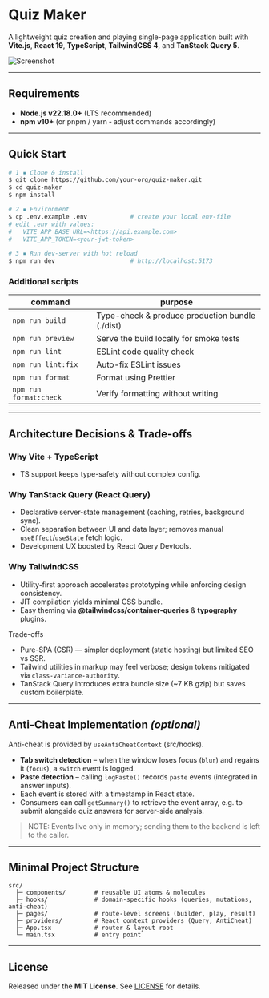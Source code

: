 # Quiz Maker

A lightweight quiz creation and playing single-page application built with **Vite.js**, **React 19**, **TypeScript**, **TailwindCSS 4**, and **TanStack Query 5**.

![Screenshot](docs/screenshot.png)

---

## Requirements

- **Node.js v22.18.0+** (LTS recommended)
- **npm v10+** (or pnpm / yarn ‑ adjust commands accordingly)

---

## Quick Start

```bash
# 1 ▪ Clone & install
$ git clone https://github.com/your-org/quiz-maker.git
$ cd quiz-maker
$ npm install

# 2 ▪ Environment
$ cp .env.example .env            # create your local env‐file
# edit .env with values:
#   VITE_APP_BASE_URL=<https://api.example.com>
#   VITE_APP_TOKEN=<your-jwt-token>

# 3 ▪ Run dev-server with hot reload
$ npm run dev                     # http://localhost:5173
```

### Additional scripts

| command                | purpose                                         |
| ---------------------- | ----------------------------------------------- |
| `npm run build`        | Type-check & produce production bundle (./dist) |
| `npm run preview`      | Serve the build locally for smoke tests         |
| `npm run lint`         | ESLint code quality check                       |
| `npm run lint:fix`     | Auto-fix ESLint issues                          |
| `npm run format`       | Format using Prettier                           |
| `npm run format:check` | Verify formatting without writing               |

---

## Architecture Decisions & Trade-offs

### Why Vite + TypeScript

- TS support keeps type-safety without complex config.

### Why TanStack Query (React Query)

- Declarative server-state management (caching, retries, background sync).
- Clean separation between UI and data layer; removes manual `useEffect`/`useState` fetch logic.
- Development UX boosted by React Query Devtools.

### Why TailwindCSS

- Utility-first approach accelerates prototyping while enforcing design consistency.
- JIT compilation yields minimal CSS bundle.
- Easy theming via **@tailwindcss/container-queries** & **typography** plugins.

Trade-offs

- Pure-SPA (CSR) — simpler deployment (static hosting) but limited SEO vs SSR.
- Tailwind utilities in markup may feel verbose; design tokens mitigated via `class-variance-authority`.
- TanStack Query introduces extra bundle size (~7 KB gzip) but saves custom boilerplate.

---

## Anti-Cheat Implementation _(optional)_

Anti-cheat is provided by `useAntiCheatContext` (src/hooks).

- **Tab switch detection** – when the window loses focus (`blur`) and regains it (`focus`), a `switch` event is logged.
- **Paste detection** – calling `logPaste()` records `paste` events (integrated in answer inputs).
- Each event is stored with a timestamp in React state.
- Consumers can call `getSummary()` to retrieve the event array, e.g. to submit alongside quiz answers for server-side analysis.

> NOTE: Events live only in memory; sending them to the backend is left to the caller.

---

## Minimal Project Structure

```text
src/
  ├─ components/        # reusable UI atoms & molecules
  ├─ hooks/             # domain-specific hooks (queries, mutations, anti-cheat)
  ├─ pages/             # route-level screens (builder, play, result)
  ├─ providers/         # React context providers (Query, AntiCheat)
  ├─ App.tsx            # router & layout root
  └─ main.tsx           # entry point
```

---

## License

Released under the **MIT License**. See [LICENSE](LICENSE) for details.
